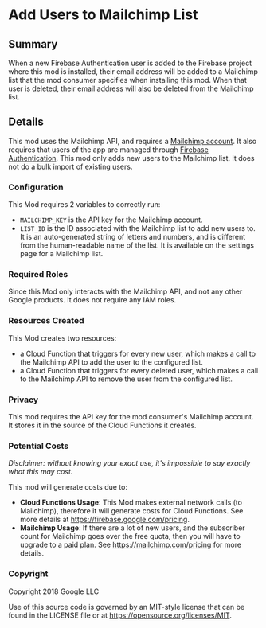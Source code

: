 # Add Users to Mailchimp List

## Summary

When a new Firebase Authentication user is added to the Firebase project where this mod is installed, their email address will be added to a Mailchimp list that the mod consumer specifies when installing this mod. When that user is deleted, their email address will also be deleted from the Mailchimp list.

## Details

This mod uses the Mailchimp API, and requires a [Mailchimp account](https://login.mailchimp.com/signup/). It also requires that users of the app are managed through [Firebase Authentication](https://firebase.google.com/docs/auth/). This mod only adds new users to the Mailchimp list. It does not do a bulk import of existing users.

### Configuration

This Mod requires 2 variables to correctly run:

- `MAILCHIMP_KEY` is the API key for the Mailchimp account.
- `LIST_ID` is the ID associated with the Mailchimp list to add new users to. It is an auto-generated string of letters and numbers, and is different from the human-readable name of the list. It is available on the settings page for a Mailchimp list.

### Required Roles

Since this Mod only interacts with the Mailchimp API, and not any other Google products. It does not require any IAM roles.

### Resources Created

This Mod creates two resources:

- a Cloud Function that triggers for every new user, which makes a call to the Mailchimp API to add the user to the configured list.
- a Cloud Function that triggers for every deleted user, which makes a call to the Mailchimp API to remove the user from the configured list.

### Privacy

This mod requires the API key for the mod consumer's Mailchimp account. It stores it in the source of the Cloud Functions it creates.

### Potential Costs

_Disclaimer: without knowing your exact use, it's impossible to say exactly what this may cost._

This mod will generate costs due to:

- **Cloud Functions Usage**: This Mod makes external network calls (to Mailchimp), therefore it will generate costs for Cloud Functions. See more details at https://firebase.google.com/pricing.
- **Mailchimp Usage**: If there are a lot of new users, and the subscriber count for Mailchimp goes over the free quota, then you will have to upgrade to a paid plan. See https://mailchimp.com/pricing for more details.

### Copyright

Copyright 2018 Google LLC

Use of this source code is governed by an MIT-style
license that can be found in the LICENSE file or at
https://opensource.org/licenses/MIT.
